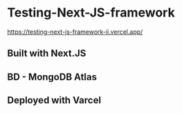# Testing-Next-JS-framework
https://testing-next-js-framework-ii.vercel.app/

## Built with Next.JS
## BD - MongoDB  Atlas
## Deployed with Varcel
